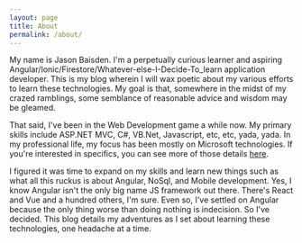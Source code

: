 ```yaml
---
layout: page
title: About
permalink: /about/
---
```


My name is Jason Baisden. I'm a perpetually curious learner and aspiring Angular/Ionic/Firestore/Whatever-else-I-Decide-To_learn application developer. This is my blog wherein I will wax poetic about my various efforts to learn these technologies. My goal is that, somewhere in the midst of my crazed ramblings, some semblance of reasonable advice and wisdom may be gleamed.

That said, I've been in the Web Development game a while now. My primary skills include ASP.NET MVC, C#, VB.Net, Javascript, etc, etc, yada, yada. In my professional life, my focus has been mostly on Microsoft technologies. If you're interested in specifics, you can see more of those details [here](https://www.linkedin.com/in/jbaisden/).

I figured it was time to expand on my skills and learn new things such as what all this ruckus is about Angular, NoSql, and Mobile development. Yes, I know Angular isn't the only big name JS framework out there. There's React and Vue and a hundred others, I'm sure. Even so, I've settled on Angular because the only thing worse than doing nothing is indecision. So I've decided. This blog details my adventures as I set about learning these technologies, one headache at a time.



